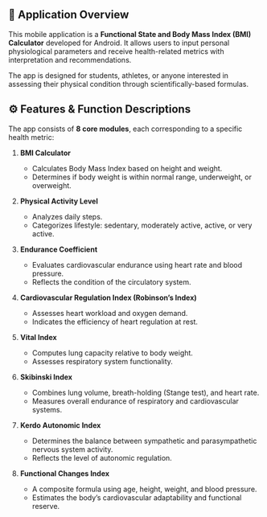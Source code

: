 ## 📱 Application Overview

This mobile application is a **Functional State and Body Mass Index (BMI) Calculator** developed for Android. It allows users to input personal physiological parameters and receive health-related metrics with interpretation and recommendations.

The app is designed for students, athletes, or anyone interested in assessing their physical condition through scientifically-based formulas.

## ⚙️ Features & Function Descriptions

The app consists of **8 core modules**, each corresponding to a specific health metric:

1. **BMI Calculator**
   - Calculates Body Mass Index based on height and weight.
   - Determines if body weight is within normal range, underweight, or overweight.

2. **Physical Activity Level**
   - Analyzes daily steps.
   - Categorizes lifestyle: sedentary, moderately active, active, or very active.

3. **Endurance Coefficient**
   - Evaluates cardiovascular endurance using heart rate and blood pressure.
   - Reflects the condition of the circulatory system.

4. **Cardiovascular Regulation Index (Robinson’s Index)**
   - Assesses heart workload and oxygen demand.
   - Indicates the efficiency of heart regulation at rest.

5. **Vital Index**
   - Computes lung capacity relative to body weight.
   - Assesses respiratory system functionality.

6. **Skibinski Index**
   - Combines lung volume, breath-holding (Stange test), and heart rate.
   - Measures overall endurance of respiratory and cardiovascular systems.

7. **Kerdo Autonomic Index**
   - Determines the balance between sympathetic and parasympathetic nervous system activity.
   - Reflects the level of autonomic regulation.

8. **Functional Changes Index**
   - A composite formula using age, height, weight, and blood pressure.
   - Estimates the body’s cardiovascular adaptability and functional reserve.
